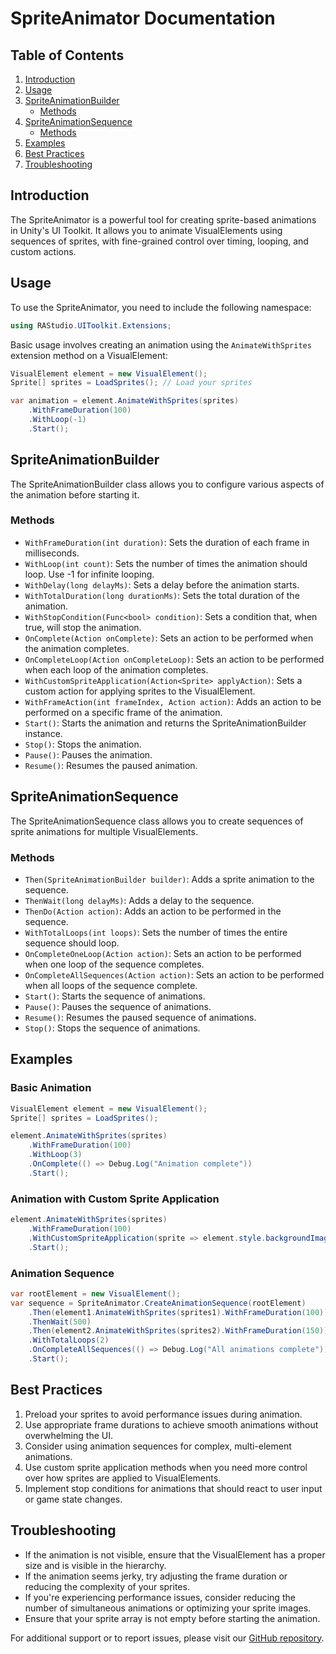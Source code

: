 # SpriteAnimator Documentation

## Table of Contents

1. [Introduction](#introduction)
2. [Usage](#usage)
3. [SpriteAnimationBuilder](#spriteanimationbuilder)
   - [Methods](#methods)
4. [SpriteAnimationSequence](#spriteanimationsequence)
   - [Methods](#methods-1)
5. [Examples](#examples)
6. [Best Practices](#best-practices)
7. [Troubleshooting](#troubleshooting)

## Introduction

The SpriteAnimator is a powerful tool for creating sprite-based animations in Unity's UI Toolkit. It allows you to animate VisualElements using sequences of sprites, with fine-grained control over timing, looping, and custom actions.

## Usage

To use the SpriteAnimator, you need to include the following namespace:

```csharp
using RAStudio.UIToolkit.Extensions;
```

Basic usage involves creating an animation using the `AnimateWithSprites` extension method on a VisualElement:

```csharp
VisualElement element = new VisualElement();
Sprite[] sprites = LoadSprites(); // Load your sprites

var animation = element.AnimateWithSprites(sprites)
    .WithFrameDuration(100)
    .WithLoop(-1)
    .Start();
```

## SpriteAnimationBuilder

The SpriteAnimationBuilder class allows you to configure various aspects of the animation before starting it.

### Methods

- `WithFrameDuration(int duration)`: Sets the duration of each frame in milliseconds.
- `WithLoop(int count)`: Sets the number of times the animation should loop. Use -1 for infinite looping.
- `WithDelay(long delayMs)`: Sets a delay before the animation starts.
- `WithTotalDuration(long durationMs)`: Sets the total duration of the animation.
- `WithStopCondition(Func<bool> condition)`: Sets a condition that, when true, will stop the animation.
- `OnComplete(Action onComplete)`: Sets an action to be performed when the animation completes.
- `OnCompleteLoop(Action onCompleteLoop)`: Sets an action to be performed when each loop of the animation completes.
- `WithCustomSpriteApplication(Action<Sprite> applyAction)`: Sets a custom action for applying sprites to the VisualElement.
- `WithFrameAction(int frameIndex, Action action)`: Adds an action to be performed on a specific frame of the animation.
- `Start()`: Starts the animation and returns the SpriteAnimationBuilder instance.
- `Stop()`: Stops the animation.
- `Pause()`: Pauses the animation.
- `Resume()`: Resumes the paused animation.

## SpriteAnimationSequence

The SpriteAnimationSequence class allows you to create sequences of sprite animations for multiple VisualElements.

### Methods

- `Then(SpriteAnimationBuilder builder)`: Adds a sprite animation to the sequence.
- `ThenWait(long delayMs)`: Adds a delay to the sequence.
- `ThenDo(Action action)`: Adds an action to be performed in the sequence.
- `WithTotalLoops(int loops)`: Sets the number of times the entire sequence should loop.
- `OnCompleteOneLoop(Action action)`: Sets an action to be performed when one loop of the sequence completes.
- `OnCompleteAllSequences(Action action)`: Sets an action to be performed when all loops of the sequence complete.
- `Start()`: Starts the sequence of animations.
- `Pause()`: Pauses the sequence of animations.
- `Resume()`: Resumes the paused sequence of animations.
- `Stop()`: Stops the sequence of animations.

## Examples

### Basic Animation

```csharp
VisualElement element = new VisualElement();
Sprite[] sprites = LoadSprites();

element.AnimateWithSprites(sprites)
    .WithFrameDuration(100)
    .WithLoop(3)
    .OnComplete(() => Debug.Log("Animation complete"))
    .Start();
```

### Animation with Custom Sprite Application

```csharp
element.AnimateWithSprites(sprites)
    .WithFrameDuration(100)
    .WithCustomSpriteApplication(sprite => element.style.backgroundImage = new StyleBackground(sprite))
    .Start();
```

### Animation Sequence

```csharp
var rootElement = new VisualElement();
var sequence = SpriteAnimator.CreateAnimationSequence(rootElement)
    .Then(element1.AnimateWithSprites(sprites1).WithFrameDuration(100))
    .ThenWait(500)
    .Then(element2.AnimateWithSprites(sprites2).WithFrameDuration(150))
    .WithTotalLoops(2)
    .OnCompleteAllSequences(() => Debug.Log("All animations complete"))
    .Start();
```

## Best Practices

1. Preload your sprites to avoid performance issues during animation.
2. Use appropriate frame durations to achieve smooth animations without overwhelming the UI.
3. Consider using animation sequences for complex, multi-element animations.
4. Use custom sprite application methods when you need more control over how sprites are applied to VisualElements.
5. Implement stop conditions for animations that should react to user input or game state changes.

## Troubleshooting

- If the animation is not visible, ensure that the VisualElement has a proper size and is visible in the hierarchy.
- If the animation seems jerky, try adjusting the frame duration or reducing the complexity of your sprites.
- If you're experiencing performance issues, consider reducing the number of simultaneous animations or optimizing your sprite images.
- Ensure that your sprite array is not empty before starting the animation.

For additional support or to report issues, please visit our [GitHub repository](https://github.com/RA-StudioX/UIToolkitExtensions/issues).
